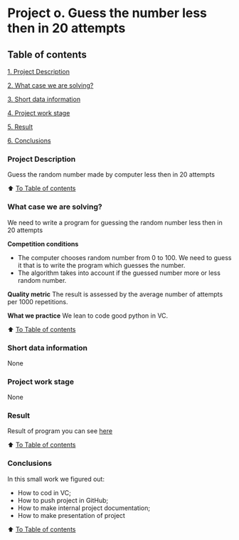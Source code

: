 # Project o. Guess the number less then in 20 attempts

## Table of contents
[1. Project Description](https://github.com/Evgi23/test2/blob/main/Project_1/README.md#Project-Description)

[2. What case we are solving?](https://github.com/Evgi23/test2/blob/main/Project_1/README.md#What-case-we-are-solving?)

[3. Short data information](__)

[4. Project work stage](__)

[5. Result](https://github.com/Evgi23/test2/blob/main/Project_1/README.md#Result)

[6. Conclusions](https://github.com/Evgi23/test2/blob/main/Project_1/README.md#Conclusions)

### Project Description
Guess the random number made by computer less then in 20 attempts

:arrow_up: [To Table of contents](https://github.com/Evgi23/test2/blob/main/Project_1/README.md#Table-of-contents)

### What case we are solving?
We need to write a program for guessing the random number less then in 20 attempts

**Competition conditions**
- The computer chooses random number from 0 to 100. We need to guess it that is to write the program which guesses the number.
- The algorithm takes into account if the guessed number more or less random number.

**Quality metric**
The result is assessed by the average number of attempts per 1000 repetitions.

**What we practice**
We lean to code good python in VC.

:arrow_up: [To Table of contents](https://github.com/Evgi23/test2/blob/main/Project_1/README.md#Table-of-contents)

### Short data information
None

### Project work stage
None

### Result
Result of program you can see [here](https://github.com/Evgi23/test2/blob/main/Project_1/game_3.py)

:arrow_up: [To Table of contents](https://github.com/Evgi23/test2/blob/main/Project_1/README.md#Table-of-contents)

### Conclusions
In this small work we figured out:
- How to cod in VC;
- How to push project in GitHub;
- How to make internal project documentation;
- How to make presentation of project

:arrow_up: [To Table of contents](https://github.com/Evgi23/test2/blob/main/Project_1/README.md#Table-of-contents)